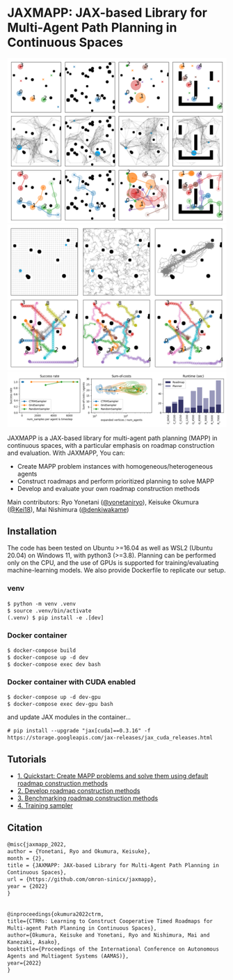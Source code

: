 # JAXMAPP: JAX-based Library for Multi-Agent Path Planning in Continuous Spaces
![gallery](assets/gallery.png) 
![roadmap](assets/roadmap.png)
![metrics](assets/benchmark.png)

JAXMAPP is a JAX-based library for multi-agent path planning (MAPP) in continuous spaces, with a particular emphasis on roadmap construction and evaluation. With JAXMAPP, You can:
- Create MAPP problem instances with homogeneous/heterogeneous agents
- Construct roadmaps and perform prioritized planning to solve MAPP
- Develop and evaluate your own roadmap construction methods 

Main contributors: Ryo Yonetani ([@yonetaniryo](https://github.com/yonetaniryo)), Keisuke Okumura ([@Kei18](https://github.com/Kei18)), Mai Nishimura ([@denkiwakame](https://github.com/denkiwakame))

## Installation

The code has been tested on Ubuntu >=16.04 as well as WSL2 (Ubuntu 20.04) on Windows 11, with python3 (>=3.8). Planning can be performed only on the CPU, and the use of GPUs is supported for training/evaluating machine-learning models. We also provide Dockerfile to replicate our setup. 

### venv 

```console
$ python -m venv .venv
$ source .venv/bin/activate
(.venv) $ pip install -e .[dev]
```

### Docker container
```console
$ docker-compose build
$ docker-compose up -d dev
$ docker-compose exec dev bash
```

### Docker container with CUDA enabled 
```console
$ docker-compose up -d dev-gpu
$ docker-compose exec dev-gpu bash
```

and update JAX modules in the container...

```console
# pip install --upgrade "jax[cuda]==0.3.16" -f https://storage.googleapis.com/jax-releases/jax_cuda_releases.html
```

## Tutorials
- [1. Quickstart: Create MAPP problems and solve them using default roadmap construction methods](https://github.com/omron-sinicx/jaxmapp/blob/main/tutorials/1.%20Quickstart.ipynb)
- [2. Develop roadmap construction methods](https://github.com/omron-sinicx/jaxmapp/blob/main/tutorials/2.%20Develop%20roadmap%20construction%20methods.ipynb)
- [3. Benchmarking roadmap construction methods](https://github.com/omron-sinicx/jaxmapp/blob/main/tutorials/3.%20Benchmarking%20roadmap%20construction%20methods.ipynb)
- [4. Training sampler](https://github.com/omron-sinicx/jaxmapp/blob/main/tutorials/4.%20Training%20sampler.ipynb)


## Citation

```
@misc{jaxmapp_2022,
author = {Yonetani, Ryo and Okumura, Keisuke},
month = {2},
title = {JAXMAPP: JAX-based Library for Multi-Agent Path Planning in Continuous Spaces},
url = {https://github.com/omron-sinicx/jaxmapp},
year = {2022}
}


@inproceedings{okumura2022ctrm,
title={CTRMs: Learning to Construct Cooperative Timed Roadmaps for Multi-agent Path Planning in Continuous Spaces},
author={Okumura, Keisuke and Yonetani, Ryo and Nishimura, Mai and Kanezaki, Asako},
booktitle={Proceedings of the International Conference on Autonomous Agents and Multiagent Systems (AAMAS)},
year={2022}
}
```
